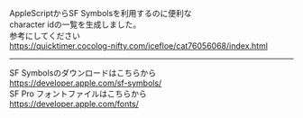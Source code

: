 AppleScriptからSF Symbolsを利用するのに便利な  
character idの一覧を生成しました。  
参考にしてください  
https://quicktimer.cocolog-nifty.com/icefloe/cat76056068/index.html

---
SF Symbolsのダウンロードはこちらから  
https://developer.apple.com/sf-symbols/  
SF Pro フォントファイルはこちらから  
https://developer.apple.com/fonts/  
